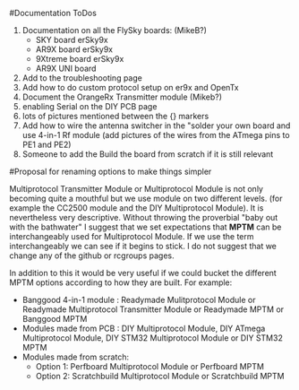 #Documentation ToDos
1. Documentation on all the FlySky boards: (MikeB?)
   - SKY board	erSky9x
   - AR9X board	erSky9x
   - 9Xtreme board	erSky9x
   - AR9X UNI board
1. Add to the troubleshooting page
1. Add how to do custom protocol setup on er9x and OpenTx
1. Document the OrangeRx Transmitter module (Mikeb?)
1. enabling Serial on the DIY PCB page
1. lots of pictures mentioned between the {} markers
2. Add how to wire the antenna switcher in the "solder your own board and use 4-in-1 Rf module (add pictures of the wires from the ATmega pins to PE1 and PE2)
1. Someone to add the Build the board from scratch if it is still relevant 

#Proposal for renaming options to make things simpler

Multiprotocol Transmitter Module or Multiprotocol Module is not only becoming quite a mouthful but we use module on two different levels. (for example the CC2500 module and the DIY Multiprotocol Module). It is nevertheless very descriptive. Without throwing the proverbial "baby out with the bathwater" I suggest that we set expectations that **MPTM** can be interchangeably used for Multiprotocol Module. If we use the term interchangeably we can see if it begins to stick.  I do not suggest that we change any of the github or rcgroups pages.

In addition to this it would be very useful if we could bucket the different MPTM options according to how they are built.  For example:

- Banggood 4-in-1 module : Readymade Mulitprotocol Module or Readymade Multiprotocol Transmitter Module or Readymade MPTM or Banggood MPTM
- Modules made from PCB : DIY Multiprotocol Module, DIY ATmega Multiprotocol Module, DIY STM32 Multiprotocol Module or DIY STM32 MPTM
- Modules made from scratch:  
   - Option 1: Perfboard Multiprotocol Module or Perfboard MPTM
   - Option 2: Scratchbuild Multiprotocol Module or Scratchbuild MPTM


